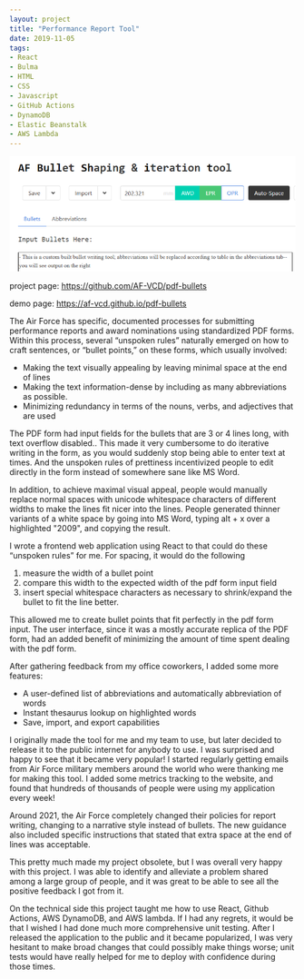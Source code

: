 ```yaml
---
layout: project
title: "Performance Report Tool"
date: 2019-11-05
tags:
- React
- Bulma
- HTML
- CSS
- Javascript
- GitHub Actions
- DynamoDB
- Elastic Beanstalk
- AWS Lambda
---
```



![image of ui](/media/pdf-bullets/ui.png)

project page: <https://github.com/AF-VCD/pdf-bullets>

demo page: <https://af-vcd.github.io/pdf-bullets>

The Air Force has specific, documented processes for submitting performance reports and award nominations using standardized PDF forms. Within this process, several “unspoken rules” naturally emerged on how to craft sentences, or “bullet points,” on these forms, which usually involved:

- Making the text visually appealing by leaving minimal space at the end of lines
- Making the text information-dense by including as many abbreviations as possible. 
- Minimizing redundancy in terms of the nouns, verbs, and adjectives that are used

The PDF form had input fields for the bullets that are 3 or 4 lines long, with text overflow disabled.. This made it very cumbersome to do iterative writing in the form, as you would suddenly stop being able to enter text at times. And the unspoken rules of prettiness incentivized people to edit directly in the form instead of somewhere sane like MS Word.

In addition, to achieve maximal visual appeal, people would manually replace normal spaces with unicode whitespace characters of different widths to make the lines fit nicer into the lines. People generated thinner variants of a white space by going into MS Word, typing alt + x over a highlighted "2009", and copying the result.

I wrote a frontend web application using React to that could do these “unspoken rules” for me. For spacing, it would do the following

1. measure the width of a bullet point
2. compare this width to the expected width of the pdf form input field
3. insert special whitespace characters as necessary to shrink/expand the bullet to fit the line better. 

This allowed me to create bullet points that fit perfectly in the pdf form input. The user interface, since it was a mostly accurate replica of the PDF form, had an added benefit of minimizing the amount of time spent dealing with the pdf form. 

After gathering feedback from my office coworkers, I added some more features: 

- A user-defined list of abbreviations and automatically abbreviation of words
- Instant thesaurus lookup on highlighted words
- Save, import, and export capabilities

I originally made the tool for me and my team to use, but later decided to release it to the public internet for anybody to use. I was surprised and happy to see that it became very popular! I started regularly getting emails from Air Force military members around the world who were thanking me for making this tool. I added some metrics tracking to the website, and found that hundreds of thousands of people were using my application every week!

Around 2021, the Air Force completely changed their policies for report writing, changing to a narrative style instead of bullets. The new guidance also included specific instructions that stated that extra space at the end of lines was acceptable. 

This pretty much made my project obsolete, but I was overall very happy with this project. I was able to identify and alleviate a problem shared among a large group of people, and it was great to be able to see all the positive feedback I got from it. 

On the technical side this project taught me how to use React, Github Actions, AWS DynamoDB, and AWS lambda. If I had any regrets, it would be that I wished I had done much more comprehensive unit testing. After I released the application to the public and it became popularized, I was very hesitant to make broad changes that could possibly make things worse; unit tests would have really helped for me to deploy with confidence during those times.